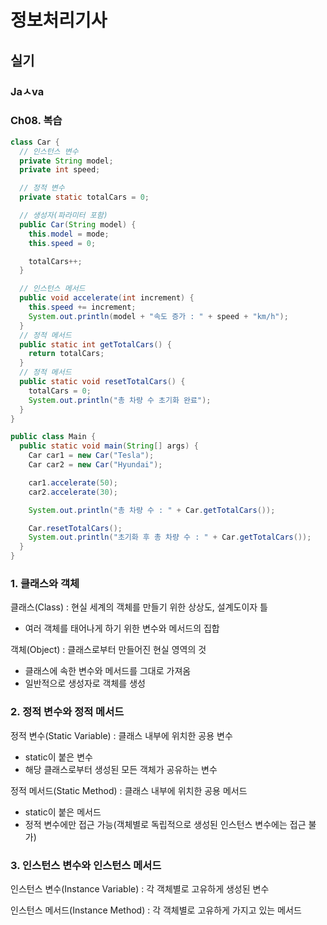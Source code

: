 # 정보처리기사

## 실기

### Jaㅅva

### Ch08. 복습

```java
class Car {
  // 인스턴스 변수
  private String model;
  private int speed;

  // 정적 변수
  private static totalCars = 0;

  // 생성자(파라미터 포함)
  public Car(String model) {
    this.model = mode;
    this.speed = 0;

    totalCars++;
  }

  // 인스턴스 메서드
  public void accelerate(int increment) {
    this.speed += increment;
    System.out.println(model + "속도 증가 : " + speed + "km/h");
  }
  // 정적 메서드
  public static int getTotalCars() {
    return totalCars;
  }
  // 정적 메서드
  public static void resetTotalCars() {
    totalCars = 0;
    System.out.println("총 차량 수 초기화 완료");
  }
}

public class Main {
  public static void main(String[] args) {
    Car car1 = new Car("Tesla");
    Car car2 = new Car("Hyundai");

    car1.accelerate(50);
    car2.accelerate(30);

    System.out.println("총 차량 수 : " + Car.getTotalCars());

    Car.resetTotalCars();
    System.out.println("초기화 후 총 차량 수 : " + Car.getTotalCars());
  }
}
```

### 1. 클래스와 객체

클래스(Class) : 현실 세계의 객체를 만들기 위한 상상도, 설계도이자 틀

- 여러 객체를 태어나게 하기 위한 변수와 메서드의 집합

객체(Object) : 클래스로부터 만들어진 현실 영역의 것

- 클래스에 속한 변수와 메서드를 그대로 가져옴
- 일반적으로 생성자로 객체를 생성

### 2. 정적 변수와 정적 메서드

정적 변수(Static Variable) : 클래스 내부에 위치한 공용 변수

- static이 붙은 변수
- 해당 클래스로부터 생성된 모든 객체가 공유하는 변수

정적 메서드(Static Method) : 클래스 내부에 위치한 공용 메서드

- static이 붙은 메서드
- 정적 변수에만 접근 가능(객체별로 독립적으로 생성된 인스턴스 변수에는 접근 불가)

### 3. 인스턴스 변수와 인스턴스 메서드

인스턴스 변수(Instance Variable) : 각 객체별로 고유하게 생성된 변수

인스턴스 메서드(Instance Method) : 각 객체별로 고유하게 가지고 있는 메서드
